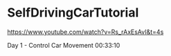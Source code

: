 # SelfDrivingCarTutorial

https://www.youtube.com/watch?v=Rs_rAxEsAvI&t=4s

Day 1 - Control Car Movement 00:33:10